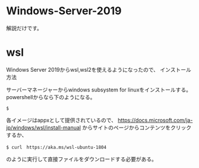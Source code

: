 # Windows-Server-2019
解説だけです。

# wsl

Windows Server 2019からwsl,wsl2を使えるようになったので、
インストール方法

サーバーマネージャーからwindows subsystem for linuxをインストールする。
powershellからなら下のようになる。
```
$ 
```

各イメージはappxとして提供されているので、
https://docs.microsoft.com/ja-jp/windows/wsl/install-manual
からサイトのページからコンテンツをクリックするか、
```
$ curl　https://aka.ms/wsl-ubuntu-1804
```
のように実行して直接ファイルをダウンロードする必要がある。

